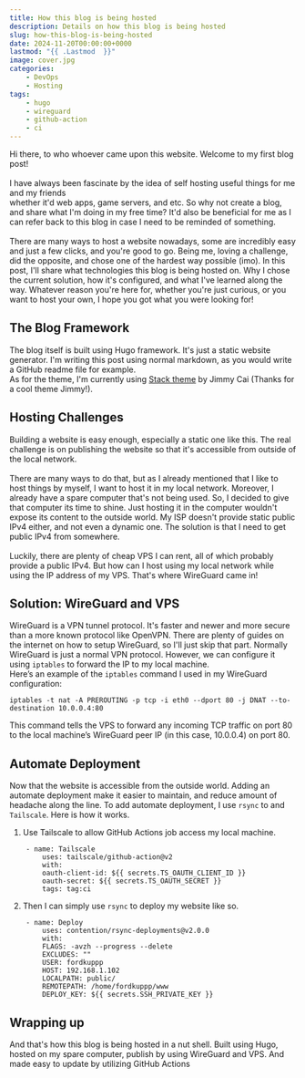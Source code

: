 ```yaml
---
title: How this blog is being hosted
description: Details on how this blog is being hosted
slug: how-this-blog-is-being-hosted
date: 2024-11-20T00:00:00+0000
lastmod: "{{ .Lastmod  }}"
image: cover.jpg
categories:
    - DevOps
    - Hosting
tags:
    - hugo
    - wireguard
    - github-action
    - ci
---
```


Hi there, to who whoever came upon this website. Welcome to my first blog post!
\
\
I have always been fascinate by the idea of self hosting useful things for me and my friends \
whether it'd web apps, game servers, and etc. So why not create a blog, and share what I'm doing in my free time?
It'd also be beneficial for me as I can refer back to this blog in case I
need to be reminded of something.
\
\
There are many ways to host a website nowadays, some are incredibly easy and just a few clicks, and you're good to go.
Being me, loving a challenge, did the opposite, and chose one of the hardest way possible (imo).
In this post, I'll share what technologies this blog is being hosted on. Why I chose the current solution,
how it's configured, and what I've learned along the way.
Whatever reason you're here for, whether you're just curious, or you want to host your own, I hope you got what you were looking for!


## The Blog Framework
The blog itself is built using Hugo framework. It's just a static website generator. I'm writing this post using
normal markdown, as you would write a GitHub readme file for example. \
As for the theme, I'm currently using [Stack theme](https://stack.jimmycai.com/) by Jimmy Cai (Thanks for a cool theme Jimmy!).


## Hosting Challenges
Building a website is easy enough, especially a static one like this. The real challenge is on publishing the website so that
it's accessible from outside of the local network. \
\
There are many ways to do that, but as I already mentioned that I like to host things by myself, I want to host it in my local network.
Moreover, I already have a spare computer that's not being used. So, I decided to give that computer its time to shine.
Just hosting it in the computer wouldn't expose its content to the outside world. My ISP doesn't provide static public IPv4 either,
and not even a dynamic one. The solution is that I need to get public IPv4 from somewhere. \
\
Luckily, there are plenty of cheap VPS I can rent, all of which probably provide a public IPv4. But how can I host using my local network
while using the IP address of my VPS. That's where WireGuard came in!


## Solution: WireGuard and VPS
WireGuard is a VPN tunnel protocol. It's faster and newer and more secure than a more known protocol like OpenVPN.
There are plenty of guides on the internet on how to setup WireGuard, so I'll just skip that part.
Normally WireGuard is just a normal VPN protocol. However, we can configure it using `iptables` to forward the IP to my local machine. \
Here’s an example of the `iptables` command I used in my WireGuard configuration:
```
iptables -t nat -A PREROUTING -p tcp -i eth0 --dport 80 -j DNAT --to-destination 10.0.0.4:80
```
This command tells the VPS to forward any incoming TCP traffic on port 80 to the local machine’s WireGuard peer IP (in this case, 10.0.0.4) on port 80.


## Automate Deployment 
Now that the website is accessible from the outside world. Adding an automate deployment make it easier to maintain, and reduce amount of headache along the line.
To add automate deployment, I use `rsync` to and `Tailscale`. Here is how it works.
1. Use Tailscale to allow GitHub Actions job access my local machine.
```
    - name: Tailscale
        uses: tailscale/github-action@v2
        with:
        oauth-client-id: ${{ secrets.TS_OAUTH_CLIENT_ID }}
        oauth-secret: ${{ secrets.TS_OAUTH_SECRET }}
        tags: tag:ci
```
2. Then I can simply use `rsync` to deploy my website like so.
```
    - name: Deploy
        uses: contention/rsync-deployments@v2.0.0
        with:
        FLAGS: -avzh --progress --delete 
        EXCLUDES: ""
        USER: fordkuppp
        HOST: 192.168.1.102
        LOCALPATH: public/
        REMOTEPATH: /home/fordkuppp/www
        DEPLOY_KEY: ${{ secrets.SSH_PRIVATE_KEY }}
```


## Wrapping up
And that's how this blog is being hosted in a nut shell. Built using Hugo, hosted on my spare computer, publish by using WireGuard and VPS. And made
easy to update by utilizing GitHub Actions